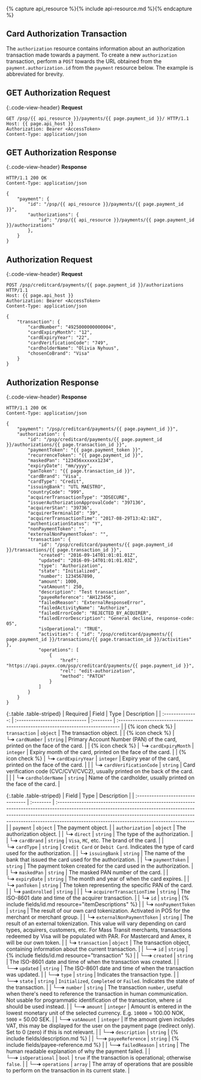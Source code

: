 {% capture api_resource %}{% include api-resource.md %}{% endcapture %}

## Card Authorization Transaction

The `authorization` resource contains information about an authorization
transaction made towards a payment. To create a new `authorization` transaction,
perform a `POST` towards the URL obtained from the `payment.authorization.id`
from the `payment` resource below. The example is abbreviated for brevity.

## GET Authorization Request

{:.code-view-header}
**Request**

```http
GET /psp/{{ api_resource }}/payments/{{ page.payment_id }}/ HTTP/1.1
Host: {{ page.api_host }}
Authorization: Bearer <AccessToken>
Content-Type: application/json
```

## GET Authorization Response

{:.code-view-header}
**Response**

```http
HTTP/1.1 200 OK
Content-Type: application/json

{
    "payment": {
        "id": "/psp/{{ api_resource }}/payments/{{ page.payment_id }}",
        "authorizations": {
            "id": "/psp/{{ api_resource }}/payments/{{ page.payment_id }}/authorizations"
        },
    }
}
```

## Authorization Request

{:.code-view-header}
**Request**

```http
POST /psp/creditcard/payments/{{ page.payment_id }}/authorizations HTTP/1.1
Host: {{ page.api_host }}
Authorization: Bearer <AccessToken>
Content-Type: application/json

{
    "transaction": {
        "cardNumber": "4925000000000004",
        "cardExpiryMonth": "12",
        "cardExpiryYear": "22",
        "cardVerificationCode": "749",
        "cardholderName": "Olivia Nyhuus",
        "chosenCoBrand": "Visa"
    }
}
```

## Authorization Response

{:.code-view-header}
**Response**

```http
HTTP/1.1 200 OK
Content-Type: application/json

{
    "payment": "/psp/creditcard/payments/{{ page.payment_id }}",
    "authorization": {
        "id": "/psp/creditcard/payments/{{ page.payment_id }}/authorizations/{{ page.transaction_id }}",
        "paymentToken": "{{ page.payment_token }}",
        "recurrenceToken": "{{ page.payment_id }}",
        "maskedPan": "123456xxxxxx1234",
        "expiryDate": "mm/yyyy",
        "panToken": "{{ page.transaction_id }}",
        "cardBrand": "Visa",
        "cardType": "Credit",
        "issuingBank": "UTL MAESTRO",
        "countryCode": "999",
        "acquirerTransactionType": "3DSECURE",
        "issuerAuthorizationApprovalCode": "397136",
        "acquirerStan": "39736",
        "acquirerTerminalId": "39",
        "acquirerTransactionTime": "2017-08-29T13:42:18Z",
        "authenticationStatus": "Y",
        "nonPaymentToken": "",
        "externalNonPaymentToken": "",
        "transaction": {
            "id": "/psp/creditcard/payments/{{ page.payment_id }}/transactions/{{ page.transaction_id }}",
            "created": "2016-09-14T01:01:01.01Z",
            "updated": "2016-09-14T01:01:01.03Z",
            "type": "Authorization",
            "state": "Initialized",
            "number": 1234567890,
            "amount": 1000,
            "vatAmount": 250,
            "description": "Test transaction",
            "payeeReference": "AH123456",
            "failedReason": "ExternalResponseError",
            "failedActivityName": "Authorize",
            "failedErrorCode": "REJECTED_BY_ACQUIRER",
            "failedErrorDescription": "General decline, response-code: 05",
            "isOperational": "TRUE",
            "activities": { "id": "/psp/creditcard/payments/{{ page.payment_id }}/transactions/{{ page.transaction_id }}/activities" },
            "operations": [
                {
                    "href": "https://api.payex.com/psp/creditcard/payments/{{ page.payment_id }}",
                    "rel": "edit-authorization",
                    "method": "PATCH"
                }
            ]
        }
    }
}
```

{:.table .table-striped}
|     Required     | Field                          | Type      | Description                                                                     |
| :--------------: | :----------------------------- | :-------- | :------------------------------------------------------------------------------ |
| {% icon check %} | `transaction`                  | `object`  | The transaction object.                                                         |
| {% icon check %} | └➔&nbsp;`cardNumber`           | `string`  | Primary Account Number (PAN) of the card, printed on the face of the card.      |
| {% icon check %} | └➔&nbsp;`cardExpiryMonth`      | `integer` | Expiry month of the card, printed on the face of the card.                      |
| {% icon check %} | └➔&nbsp;`cardExpiryYear`       | `integer` | Expiry year of the card, printed on the face of the card.                       |
|                  | └➔&nbsp;`cardVerificationCode` | `string`  | Card verification code (CVC/CVV/CVC2), usually printed on the back of the card. |
|                  | └➔&nbsp;`cardholderName`       | `string`  | Name of the cardholder, usually printed on the face of the card.               |

{:.table .table-striped}
| Field                             | Type      | Description                                                                                                                                                                                                                                                                                          |
| :-------------------------------- | :-------- | :--------------------------------------------------------------------------------------------------------------------------------------------------------------------------------------------------------------------------------------------------------------------------------------------------- |
| `payment`                         | `object`  | The payment object.                                                                                                                                                                                                                                                                                  |
| `authorization`                   | `object`  | The authorization object.                                                                                                                                                                                                                                                                            |
| └➔&nbsp;`direct`                  | `string`  | The type of the authorization.                                                                                                                                                                                                                                                                       |
| └➔&nbsp;`cardBrand`               | `string`  | `Visa`, `MC`, etc. The brand of the card.                                                                                                                                                                                                                                                            |
| └➔&nbsp;`cardType`                | `string`  | `Credit Card` or `Debit Card`. Indicates the type of card used for the authorization.                                                                                                                                                                                                                |
| └➔&nbsp;`issuingBank`             | `string`  | The name of the bank that issued the card used for the authorization.                                                                                                                                                                                                                                |
| └➔&nbsp;`paymentToken`            | `string`  | The payment token created for the card used in the authorization.                                                                                                                                                                                                                                    |
| └➔&nbsp;`maskedPan`               | `string`  | The masked PAN number of the card.                                                                                                                                                                                                                                                                   |
| └➔&nbsp;`expiryDate`              | `string`  | The month and year of when the card expires.                                                                                                                                                                                                                                                         |
| └➔&nbsp;`panToken`                | `string`  | The token representing the specific PAN of the card.                                                                                                                                                                                                                                                 |
| └➔&nbsp;`panEnrolled`             | `string`  |                                                                                                                                                                                                                                                                                                      |
| └➔&nbsp;`acquirerTransactionTime` | `string`  | The ISO-8601 date and time of the acquirer transaction.                                                                                                                                                                                                                                 |
| └➔&nbsp;`id`                      | `string`  | {% include fields/id.md resource="itemDescriptions" %}                                                                                                                                                                                                                                    |
| └➔&nbsp;`nonPaymentToken`         | `string`  | The result of our own card tokenization. Activated in POS for the merchant or merchant group.                                                                                                                                                                                                    |
| └➔&nbsp;`externalNonPaymentToken` | `string`  | The result of an external tokenization. This value will vary depending on card types, acquirers, customers, etc. For Mass Transit merchants, transactions redeemed by Visa will be populated with PAR. For Mastercard and Amex, it will be our own token.                                                                                                                                                                 |
| └➔&nbsp;`transaction`             | `object`  | The transaction object, containing information about the current transaction.                                                                                                                                                                                                                        |
| └─➔&nbsp;`id`                     | `string`  | {% include fields/id.md resource="transaction" %}                                                                                                                                                                                                                                         |
| └─➔&nbsp;`created`                | `string`  | The ISO-8601 date and time of when the transaction was created.                                                                                                                                                                                                                                      |
| └─➔&nbsp;`updated`                | `string`  | The ISO-8601 date and time of when the transaction was updated.                                                                                                                                                                                                                                      |
| └─➔&nbsp;`type`                   | `string`  | Indicates the transaction type.                                                                                                                                                                                                                                                                      |
| └─➔&nbsp;`state`                  | `string`  | `Initialized`, `Completed` or `Failed`. Indicates the state of the transaction.                                                                                                                                                                                                                      |
| └─➔&nbsp;`number`                 | `string`  | The transaction `number`, useful when there's need to reference the transaction in human communication. Not usable for programmatic identification of the transaction, where `id` should be used instead.                                                                                         |
| └─➔&nbsp;`amount`                 | `integer` | Amount is entered in the lowest monetary unit of the selected currency. E.g. `10000` = 100.00 NOK, `5000` = 50.00 SEK.                                                                                                                                                                             |
| └─➔&nbsp;`vatAmount`              | `integer` | If the amount given includes VAT, this may be displayed for the user on the payment page (redirect only). Set to 0 (zero) if this is not relevant.                                                                                                                                                   |
| └─➔&nbsp;`description`            | `string`  | {% include fields/description.md %}                                                                                                                                                                                                                          |
| └─➔&nbsp;`payeeReference`         | `string`  | {% include fields/payee-reference.md %}                                                                                                                                                                                                                      |
| └─➔&nbsp;`failedReason`           | `string`  | The human readable explanation of why the payment failed.                                                                                                                                                                                                                                            |
| └─➔&nbsp;`isOperational`          | `bool`    | `true` if the transaction is operational; otherwise `false`.                                                                                                                                                                                                                                         |
| └─➔&nbsp;`operations`             | `array`   | The array of operations that are possible to perform on the transaction in its current state.                                                                                                                                                                                                        |
